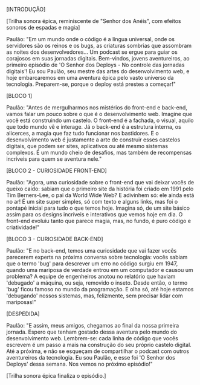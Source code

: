 [INTRODUÇÃO]

[Trilha sonora épica, reminiscente de "Senhor dos Anéis", com efeitos sonoros de espadas e magia]

Paulão: "Em um mundo onde o código é a língua universal, onde os servidores são os reinos e os bugs, as criaturas sombrias que assombram as noites dos desenvolvedores... Um podcast se ergue para guiar os corajosos em suas jornadas digitais. Bem-vindos, jovens aventureiros, ao primeiro episódio de 'O Senhor dos Deploys - No controle das jornadas digitais'! Eu sou Paulão, seu mestre das artes do desenvolvimento web, e hoje embarcaremos em uma aventura épica pelo vasto universo da tecnologia. Preparem-se, porque o deploy está prestes a começar!"

[BLOCO 1]

Paulão: "Antes de mergulharmos nos mistérios do front-end e back-end, vamos falar um pouco sobre o que é o desenvolvimento web. Imagine que você está construindo um castelo. O front-end é a fachada, o visual, aquilo que todo mundo vê e interage. Já o back-end é a estrutura interna, os alicerces, a magia que faz tudo funcionar nos bastidores. E o desenvolvimento web é justamente a arte de construir esses castelos digitais, que podem ser sites, aplicativos ou até mesmo sistemas complexos. É um mundo cheio de desafios, mas também de recompensas incríveis para quem se aventura nele."

[BLOCO 2 - CURIOSIDADE FRONT-END]

Paulão: "Agora, uma curiosidade sobre o front-end que vai deixar vocês de queixo caído: sabiam que o primeiro site da história foi criado em 1991 pelo Tim Berners-Lee, o pai da World Wide Web? E adivinhem só: ele ainda está no ar! É um site super simples, só com texto e alguns links, mas foi o pontapé inicial para tudo o que temos hoje. Imagina só, de um site básico assim para os designs incríveis e interativos que vemos hoje em dia. O front-end evoluiu tanto que parece magia, mas, no fundo, é puro código e criatividade!"

[BLOCO 3 - CURIOSIDADE BACK-END]

Paulão: "E no back-end, temos uma curiosidade que vai fazer vocês parecerem experts na próxima conversa sobre tecnologia: vocês sabiam que o termo 'bug' para descrever um erro no código surgiu em 1947, quando uma mariposa de verdade entrou em um computador e causou um problema? A equipe de engenheiros anotou no relatório que haviam 'debugado' a máquina, ou seja, removido o inseto. Desde então, o termo 'bug' ficou famoso no mundo da programação. E olha só, até hoje estamos 'debugando' nossos sistemas, mas, felizmente, sem precisar lidar com mariposas!"

[DESPEDIDA]

Paulão: "E assim, meus amigos, chegamos ao final da nossa primeira jornada. Espero que tenham gostado dessa aventura pelo mundo do desenvolvimento web. Lembrem-se: cada linha de código que vocês escrevem é um passo a mais na construção do seu próprio castelo digital. Até a próxima, e não se esqueçam de compartilhar o podcast com outros aventureiros da tecnologia. Eu sou Paulão, e esse foi 'O Senhor dos Deploys' dessa semana. Nos vemos no próximo episódio!"

[Trilha sonora épica finaliza o episódio.]

